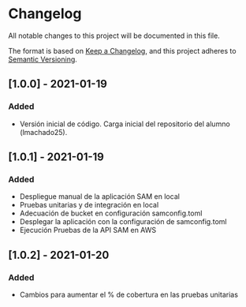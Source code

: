 # Changelog
All notable changes to this project will be documented in this file.

The format is based on [Keep a Changelog](https://keepachangelog.com/en/1.0.0/),
and this project adheres to [Semantic Versioning](https://semver.org/spec/v2.0.0.html).

## [1.0.0] - 2021-01-19
### Added
- Versión inicial de código. Carga inicial del repositorio del alumno (lmachado25).

## [1.0.1] - 2021-01-19
### Added
- Despliegue manual de la aplicación SAM en local
- Pruebas unitarias y de integración en local
- Adecuación de bucket en configuración samconfig.toml
- Desplegar la aplicación con la configuración de samconfig.toml
- Ejecución Pruebas de la API SAM en AWS

## [1.0.2] - 2021-01-20
### Added
- Cambios para aumentar el % de cobertura en las pruebas unitarias

